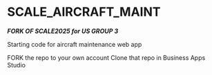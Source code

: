 # SCALE_AIRCRAFT_MAINT

***FORK OF SCALE2025 for US GROUP 3***


Starting code for aircraft maintenance web app

FORK the repo to your own account
Clone that repo in Business Apps Studio
